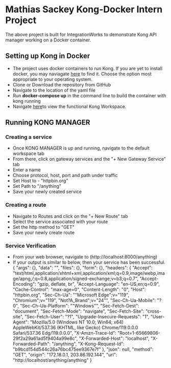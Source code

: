 # Mathias Sackey Kong-Docker Intern Project
The above project is built for IntegrationWorks to demonstrate Kong API manager working on a Docker container.

## Setting up Kong in Docker
- The project uses docker containers to run Kong. If you are yet to install docker, you may naviagate [here](https://docs.docker.com/get-docker/) to find it. Choose the option most appropriate to your operating system. 
- Clone or Download the repository from GitHub
- Navigate to the location of the yaml file
- Run **docker-compose up** in the command line to build the container with kong running
- Navigate [here](http://localhost:8002)to view the functional Kong Workspace.

## Running KONG MANAGER
### Creating a service
- Once KONG MANAGER is up and running, navigate to the default workspace tab
- From there, click on gateway services and the "+ New Gateway Service" tab
- Enter a name
- Choose protocol, host, port and path under traffic
- Set Host to - "httpbin.org"
- Set Path to "/anything"
- Save your newly created service

### Creating a route
- Navigate to Routes and click on the "+ New Route" tab
- Select the service associated with your route
- Set the http method to "GET"
- Save your newly create route

### Service Verification
- From your web browser, navigate to (http://localhost:8000/anything)
- If your output is similar to below, then your service has been successful. 
{
    "args": {},
    "data": "",
    "files": {},
    "form": {},
    "headers": {
        "Accept": "text/html,application/xhtml+xml,application/xml;q=0.9,image/webp,image/apng,*/*;q=0.8,application/signed-exchange;v=b3;q=0.7",
        "Accept-Encoding": "gzip, deflate, br",
        "Accept-Language": "en-US,en;q=0.9",
        "Cache-Control": "max-age=0",
        "Content-Length": "0",
        "Host": "httpbin.org",
        "Sec-Ch-Ua": "\"Microsoft Edge\";v=\"119\", \"Chromium\";v=\"119\", \"Not?A_Brand\";v=\"24\"",
        "Sec-Ch-Ua-Mobile": "?0",
        "Sec-Ch-Ua-Platform": "\"Windows\"",
        "Sec-Fetch-Dest": "document",
        "Sec-Fetch-Mode": "navigate",
        "Sec-Fetch-Site": "cross-site",
        "Sec-Fetch-User": "?1",
        "Upgrade-Insecure-Requests": "1",
        "User-Agent": "Mozilla/5.0 (Windows NT 10.0; Win64; x64) AppleWebKit/537.36 (KHTML, like Gecko) Chrome/119.0.0.0 Safari/537.36 Edg/119.0.0.0",
        "X-Amzn-Trace-Id": "Root=1-65669806-29f2a29a61ad5f9404a99e8c",
        "X-Forwarded-Host": "localhost",
        "X-Forwarded-Path": "/anything",
        "X-Kong-Request-Id": "b9bcd154d544c26a76bc475ee9367e7f"
    },
    "json": null,
    "method": "GET",
    "origin": "172.18.0.1, 203.86.192.144",
    "url": "http://localhost/anything/anything"
}
